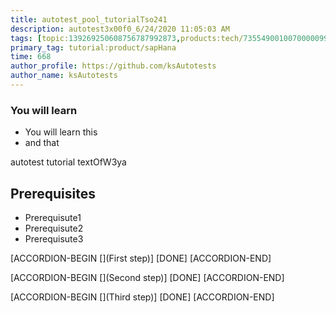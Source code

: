 ```yaml
---
title: autotest_pool_tutorialTso241
description: autotest3x00f0_6/24/2020 11:05:03 AM
tags: [topic:139269250608756787992873,products:tech/73554900100700000996,tutorial:experience/advanced]
primary_tag: tutorial:product/sapHana
time: 668
author_profile: https://github.com/ksAutotests
author_name: ksAutotests
---
```

### You will learn
- You will learn this
- and that

autotest tutorial textOfW3ya

## Prerequisites
- Prerequisute1
- Prerequisute2
- Prerequisute3

[ACCORDION-BEGIN [](First step)]
[DONE]
[ACCORDION-END]

[ACCORDION-BEGIN [](Second step)]
[DONE]
[ACCORDION-END]

[ACCORDION-BEGIN [](Third step)]
[DONE]
[ACCORDION-END]

